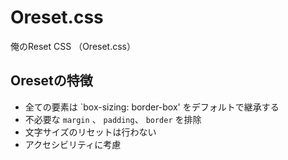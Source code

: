 # Oreset.css
俺のReset CSS （Oreset.css）

## Oresetの特徴
- 全ての要素は `box-sizing: border-box' をデフォルトで継承する
- 不必要な `margin` 、 `padding`、 `border` を排除
- 文字サイズのリセットは行わない
- アクセシビリティに考慮
